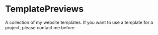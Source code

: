 # TemplatePreviews
A collection of my website templates. If you want to use a template for a project, please contact me before 
